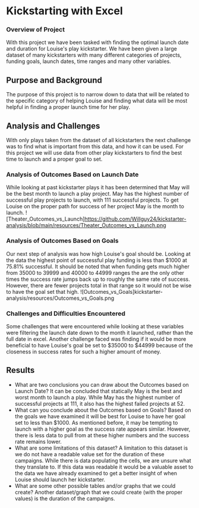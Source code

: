 # Kickstarting with Excel

### Overview of Project
With this project we have been tasked with finding the optimal launch date and duration for Louise's play kickstarter. We have been given a large dataset of many kickstarters with many different categories of projects, funding goals, launch dates, time ranges and many other variables.
## Purpose and Background
The purpose of this project is to narrow down to data that will be related to the specific category of helping Louise and finding what data will be most helpful in finding a proper launch time for her play.
## Analysis and Challenges
With only plays taken from the dataset of all kickstarters the next challenge was to find what is important from this data, and how it can be used. For this project we will use data from other play kickstarters to find the best time to launch and a proper goal to set.
### Analysis of Outcomes Based on Launch Date
While looking at past kickstarter plays it has been determined that May will be the best month to launch a play project. May has the highest number of successful play projects to launch, with 111 successful projects. To get Louise on the proper path for success of her project May is the month to launch. ![Theater_Outcomes_vs_Launch]https://github.com/Willguy24/kickstarter-analysis/blob/main/resources/Theater_Outcomes_vs_Launch.png
### Analysis of Outcomes Based on Goals
Our next step of analysis was how high Louise's goal should be. Looking at the data the highest point of successful play funding is less than $1000 at 75.81% successful. It should be noted that when funding gets much higher from 35000 to 39999 and 40000 to 44999 ranges the are the only other times the success rate jumps back up to roughly the same rate of success. However, there are fewer projects total in that range so it would not be wise to have the goal set that high. ![Outcomes_vs_Goals]kickstarter-analysis/resources/Outcomes_vs_Goals.png
### Challenges and Difficulties Encountered
Some challenges that were encountered while looking at these variables were filtering the launch date down to the month it launched, rather than the full date in excel. Another challenge faced was finding if it would be more beneficial  to have Louise's goal be set to $35000 to $44999 because of the closeness in success rates for such a higher amount of money.
## Results

- What are two conclusions you can draw about the Outcomes based on Launch Date?
It can be concluded that statically May is the best and worst month to launch a play. While May has the highest number of successful projects at 111, it also has the highest failed projects at 52.
- What can you conclude about the Outcomes based on Goals?
Based on the goals we have examined it will be best for Louise to have her goal set to less than $1000. As mentioned before, it may be tempting to launch with a higher goal as the success rate appears similar. However, there is less data to pull from at these higher numbers and the success rate remains lower.
- What are some limitations of this dataset?
A limitation to this dataset is we do not have a readable value set for the duration of these campaigns. While there is data populating the cells, we are unsure what they translate to. If this data was readable it would be a valuable asset to the data we have already examined to get a better insight of when Louise should launch her kickstarter.
- What are some other possible tables and/or graphs that we could create?
Another dataset/graph that we could create (with the proper values) is the duration of the campaigns.
